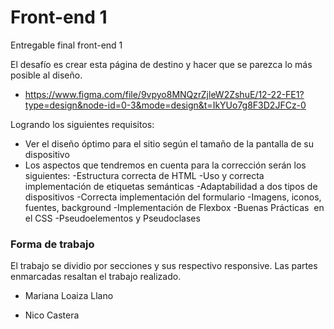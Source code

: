 # Front-end 1

Entregable final front-end 1 

El  desafío es crear esta página de destino y hacer que se parezca lo más posible al diseño.
- https://www.figma.com/file/9vpyo8MNQzrZjleW2ZshuE/12-22-FE1?type=design&node-id=0-3&mode=design&t=IkYUo7g8F3D2JFCz-0

Logrando los siguientes requisitos:

- Ver el diseño óptimo para el sitio según el tamaño de la pantalla de su dispositivo
- Los aspectos que tendremos en cuenta para la corrección serán los siguientes:
  -Estructura correcta de HTML
  -Uso y correcta implementación de etiquetas semánticas
  -Adaptabilidad a dos tipos de dispositivos
  -Correcta implementación del formulario
  -Imagens, iconos, fuentes, background
  -Implementación de Flexbox
  -Buenas Prácticas  en el CSS
  -Pseudoelementos y Pseudoclases

### Forma de trabajo 

 El trabajo se dividio por secciones y sus respectivo responsive.
 Las partes enmarcadas resaltan el trabajo realizado. 

 - Mariana Loaiza Llano


- Nico Castera